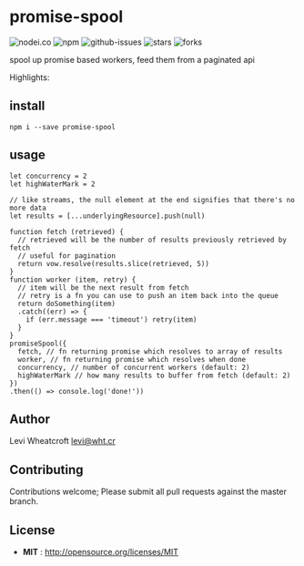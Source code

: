 # promise-spool

![nodei.co](https://nodei.co/npm/promise-spool.png?downloads=true&downloadRank=true&stars=true) ![npm](https://img.shields.io/npm/v/promise-spool.svg) ![github-issues](https://img.shields.io/github/issues/leviwheatcroft/promise-spool.svg) ![stars](https://img.shields.io/github/stars/leviwheatcroft/promise-spool.svg) ![forks](https://img.shields.io/github/forks/leviwheatcroft/promise-spool.svg)

spool up promise based workers, feed them from a paginated api

Highlights:

## install

`npm i --save promise-spool`

## usage
```
let concurrency = 2
let highWaterMark = 2

// like streams, the null element at the end signifies that there's no more data
let results = [...underlyingResource].push(null)

function fetch (retrieved) {
  // retrieved will be the number of results previously retrieved by fetch
  // useful for pagination
  return vow.resolve(results.slice(retrieved, 5))
}
function worker (item, retry) {
  // item will be the next result from fetch
  // retry is a fn you can use to push an item back into the queue
  return doSomething(item)
  .catch((err) => {
    if (err.message === 'timeout') retry(item)
  }
}
promiseSpool({
  fetch, // fn returning promise which resolves to array of results
  worker, // fn returning promise which resolves when done
  concurrency, // number of concurrent workers (default: 2)
  highWaterMark // how many results to buffer from fetch (default: 2)
})
.then(() => console.log('done!'))

```

## Author

Levi Wheatcroft <levi@wht.cr>

## Contributing

Contributions welcome; Please submit all pull requests against the master
branch.

## License

 - **MIT** : http://opensource.org/licenses/MIT

[annotated source]: https://leviwheatcroft.github.io/promise-spool "fancy annotated source"
[github repo]: https://github.com/leviwheatcroft/promise-spool "github repo"
